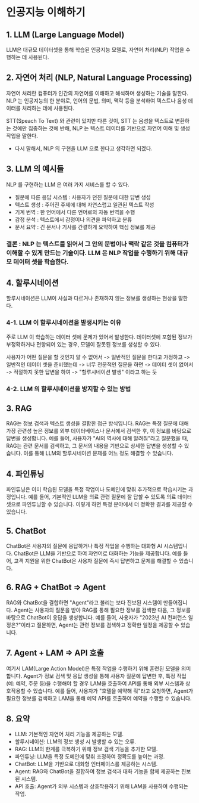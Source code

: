 # 인공지능 이해하기

## 1. LLM (Large Language Model)
LLM은 대규모 데이터셋을 통해 학습된 인공지능 모델로, 자연어 처리(NLP) 작업을 수행하는 데 사용된다.

## 2. 자연어 처리 (NLP, Natural Language Processing)
자연어 처리란 컴퓨터가 인간의 자연어를 이해하고 해석하며 생성하는 기술을 말한다. NLP 는 인공지능의 한 분야로, 언어의 문법, 의미, 맥락 등을 분석하여 텍스트나 음성 데이터를 처리하는 데에 사용된다.

STT(Speach To Text) 와 관련이 있지만 다른 것이, STT 는 음성을 텍스트로 변환하는 것에만 집중하는 것에 반해, NLP 는 텍스트 데이터를 기반으로 자연어 이해 및 생성 작업을 말한다.

* 다시 말해서, NLP 의 구현을 LLM 으로 한다고 생각하면 되겠다.

## 3. LLM 의 예시들
NLP 를 구현하는 LLM 은 여러 가지 서비스를 할 수 있다.
- 질문에 따른 응답 시스템 : 사용자가 던진 질문에 대한 답변 생성
- 텍스트 생성 : 주어진 주제에 대해 자연스럽고 일관된 텍스트 작성
- 기계 번역 : 한 언어에서 다른 언어로의 자동 번역을 수행
- 감정 분석 : 텍스트에서 감정이나 의견을 파악하고 분류
- 문서 요약 : 긴 문서나 기사를 간결하게 요약하여 핵심 정보를 제공

### 결론 : NLP 는 텍스트를 읽어서 그 안의 문법이나 맥락 같은 것을 컴퓨터가 이해할 수 있게 만드는 기술이다. LLM 은 NLP 작업을 수행하기 위해 대규모 데이터 셋을 학습한다.

## 4. 할루시네이션
할루시네이션은 LLM이 사실과 다르거나 존재하지 않는 정보를 생성하는 현상을 말한다.

### 4-1. LLM 이 할루시네이션을 발생시키는 이유
주로 LLM 이 학습하는 데이터 셋에 문제가 있어서 발생한다. 데이터셋에 포함된 정보가 부정확하거나 편향되어 있는 경우, 모델이 잘못된 정보를 생성할 수 있다.

사용자가 어떤 질문을 할 것인지 알 수 없어서 -> 일반적인 질문을 한다고 가정하고 -> 일반적인 데이터 셋을 준비했는데 -> 너무 전문적인 질문을 하면 -> 데이터 셋이 없어서 -> 적절하지 못한 답변을 하여 -> "할루시네이션 발생" 이라고 하는 듯

### 4-2. LLM 의 할루시네이션을 방지할 수 있는 방법

## 3. RAG
RAG는 정보 검색과 텍스트 생성을 결합한 접근 방식입니다. RAG는 특정 질문에 대해 가장 관련성 높은 정보를 외부 데이터베이스나 문서에서 검색한 후, 이 정보를 바탕으로 답변을 생성합니다. 예를 들어, 사용자가 "AI의 역사에 대해 알려줘"라고 질문했을 때, RAG는 관련 문서를 검색하고, 그 문서의 내용을 기반으로 상세한 답변을 생성할 수 있습니다. 이를 통해 LLM의 할루시네이션 문제를 어느 정도 해결할 수 있습니다.

## 4. 파인튜닝
파인튜닝은 이미 학습된 모델을 특정 작업이나 도메인에 맞춰 추가적으로 학습시키는 과정입니다. 예를 들어, 기본적인 LLM을 의료 관련 질문에 잘 답할 수 있도록 의료 데이터셋으로 파인튜닝할 수 있습니다. 이렇게 하면 특정 분야에서 더 정확한 결과를 제공할 수 있습니다.

## 5. ChatBot
ChatBot은 사용자의 질문에 응답하거나 특정 작업을 수행하는 대화형 AI 시스템입니다. ChatBot은 LLM을 기반으로 하여 자연어로 대화하는 기능을 제공합니다. 예를 들어, 고객 지원을 위한 ChatBot은 사용자 질문에 즉시 답변하고 문제를 해결할 수 있습니다.

## 6. RAG + ChatBot => Agent
RAG와 ChatBot을 결합하면 "Agent"라고 불리는 보다 진보된 시스템이 만들어집니다. Agent는 사용자의 질문을 받아 RAG를 통해 필요한 정보를 검색한 다음, 그 정보를 바탕으로 ChatBot이 응답을 생성합니다. 예를 들어, 사용자가 "2023년 AI 컨퍼런스 일정은?"이라고 질문하면, Agent는 관련 정보를 검색하고 정확한 일정을 제공할 수 있습니다.

## 7. Agent + LAM => API 호출
여기서 LAM(Large Action Model)은 특정 작업을 수행하기 위해 훈련된 모델을 의미합니다. Agent가 정보 검색 및 응답 생성을 통해 사용자 질문에 답변한 후, 특정 작업(예: 예약, 주문 등)을 수행해야 할 경우 LAM을 호출하여 API를 통해 외부 시스템과 상호작용할 수 있습니다. 예를 들어, 사용자가 "호텔을 예약해 줘"라고 요청하면, Agent가 필요한 정보를 검색하고 LAM을 통해 예약 API를 호출하여 예약을 수행할 수 있습니다.

## 8. 요약
- LLM: 기본적인 자연어 처리 기능을 제공하는 모델.
- 할루시네이션: LLM의 정보 생성 시 발생할 수 있는 오류.
- RAG: LLM의 한계를 극복하기 위해 정보 검색 기능을 추가한 모델.
- 파인튜닝: LLM을 특정 도메인에 맞춰 조정하여 정확도를 높이는 과정.
- ChatBot: LLM을 기반으로 대화형 인터페이스를 제공하는 시스템.
- Agent: RAG와 ChatBot을 결합하여 정보 검색과 대화 기능을 함께 제공하는 진보된 시스템.
- API 호출: Agent가 외부 시스템과 상호작용하기 위해 LAM을 사용하여 수행되는 작업.